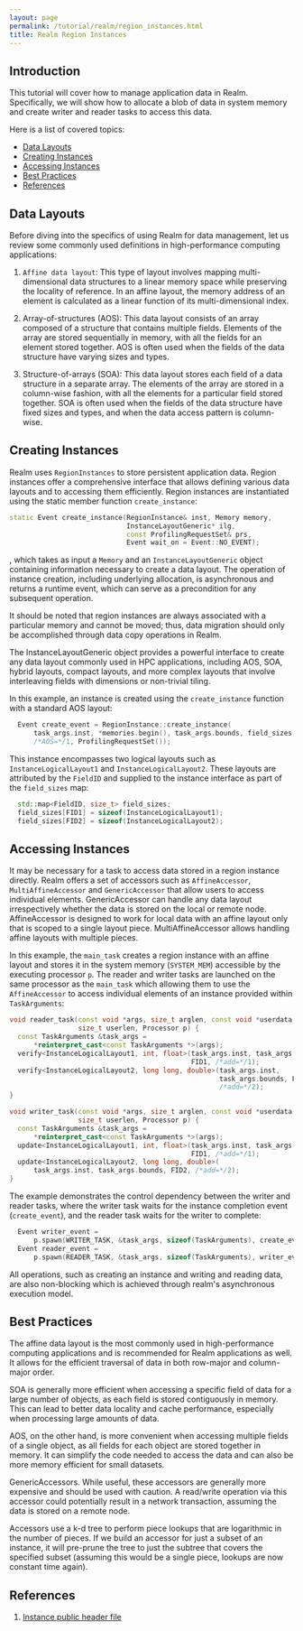 ```yaml
---
layout: page
permalink: /tutorial/realm/region_instances.html
title: Realm Region Instances
---
```


## Introduction
This tutorial will cover how to manage application data in
Realm. Specifically, we will show how to allocate a blob of data in
system memory and create writer and reader tasks to access this data.

Here is a list of covered topics:

* [Data Layouts](#data-layouts)
* [Creating Instances](#creating-instances)
* [Accessing Instances](#accessing-instances)
* [Best Practices](#best-practices)
* [References](#references)

## Data Layouts
Before diving into the specifics of using Realm for data management,
let us review some commonly used definitions in high-performance
computing applications:

1. `Affine data layout`: This type of layout involves mapping
multi-dimensional data structures to a linear memory space while
preserving the locality of reference. In an affine layout, the memory
address of an element is calculated as a linear function of its
multi-dimensional index.

2. Array-of-structures (AOS): This data layout consists of an array
composed of a structure that contains multiple fields. Elements of
the array are stored sequentially in memory, with all the fields for
an element stored together. AOS is often used when the fields of the
data structure have varying sizes and types.

3. Structure-of-arrays (SOA): This data layout stores each field of a
data structure in a separate array. The elements of the array are
stored in a column-wise fashion, with all the elements for a
particular field stored together. SOA is often used when the fields
of the data structure have fixed sizes and types, and when the data
access pattern is column-wise.

## Creating Instances
Realm uses `RegionInstances` to store persistent application data.
Region instances offer a comprehensive interface that allows defining
various data layouts and to accessing them efficiently. Region instances
are instantiated using the static member function
`create_instance`:

```c++
static Event create_instance(RegionInstance& inst, Memory memory,
                             InstanceLayoutGeneric* ilg,
                             const ProfilingRequestSet& prs,
                             Event wait_on = Event::NO_EVENT);
```

, which takes as input a `Memory` and an `InstanceLayoutGeneric` object
containing information necessary to create a data layout. The operation
of instance creation, including underlying allocation, is asynchronous
and returns a runtime event, which can serve as a precondition for any
subsequent operation.

It should be noted that region instances are always associated with a
particular memory and cannot be moved; thus, data migration should only
be accomplished through data copy operations in Realm.

The InstanceLayoutGeneric object provides a powerful interface to
create any data layout commonly used in HPC applications, including
AOS, SOA, hybrid layouts, compact layouts, and more complex layouts
that involve interleaving fields with dimensions or non-trivial tiling.

In this example, an instance is created using the `create_instance` function
with a standard AOS layout:

```c++
  Event create_event = RegionInstance::create_instance(
      task_args.inst, *memories.begin(), task_args.bounds, field_sizes,
      /*AOS=*/1, ProfilingRequestSet());
```

This instance encompasses two logical layouts such as `InstanceLogicalLayout1`
and `InstanceLogicalLayout2`. These layouts are attributed by the `FieldID`
and supplied to the instance interface as part of the `field_sizes` map:

```c++
  std::map<FieldID, size_t> field_sizes;
  field_sizes[FID1] = sizeof(InstanceLogicalLayout1);
  field_sizes[FID2] = sizeof(InstanceLogicalLayout2);
```

## Accessing Instances
It may be necessary for a task to access data stored in a
region instance directly. Realm offers a set of accessors such as
`AffineAccessor`, `MultiAffineAccessor` and `GenericAccessor` that
allow users to access individual elements. GenericAccessor can handle
any data layout irrespectively whether the data is stored on the local or
remote node. AffineAccessor is designed to work for local data
with an affine layout only that is scoped to a single layout piece.
MultiAffineAccessor allows handling affine layouts with multiple
pieces.

In this example, the `main_task` creates a region instance with an
affine layout and stores it in the system memory (`SYSTEM_MEM`)
accessible by the executing processor `p`. The reader and writer tasks 
are launched on the same processor as the `main_task` which
allowing them to use the `AffineAccessor` to access individual
elements of an instance provided within `TaskArguments`:

```c++
void reader_task(const void *args, size_t arglen, const void *userdata,
                 size_t userlen, Processor p) {
  const TaskArguments &task_args =
      *reinterpret_cast<const TaskArguments *>(args);
  verify<InstanceLogicalLayout1, int, float>(task_args.inst, task_args.bounds,
                                             FID1, /*add=*/1);
  verify<InstanceLogicalLayout2, long long, double>(task_args.inst,
                                                    task_args.bounds, FID2,
                                                    /*add=*/2);
}

void writer_task(const void *args, size_t arglen, const void *userdata,
                 size_t userlen, Processor p) {
  const TaskArguments &task_args =
      *reinterpret_cast<const TaskArguments *>(args);
  update<InstanceLogicalLayout1, int, float>(task_args.inst, task_args.bounds,
                                             FID1, /*add=*/1);
  update<InstanceLogicalLayout2, long long, double>(
      task_args.inst, task_args.bounds, FID2, /*add=*/2);
}
```

The example demonstrates the control dependency between the writer and
reader tasks, where the writer task waits for the instance
completion event (`create_event`), and the reader task waits for the 
writer to complete:

```c++
  Event writer_event =
      p.spawn(WRITER_TASK, &task_args, sizeof(TaskArguments), create_event);
  Event reader_event =
      p.spawn(READER_TASK, &task_args, sizeof(TaskArguments), writer_event);
```

All operations, such as creating an instance and writing and reading data, are
also non-blocking which is achieved through realm's asynchronous execution
model.

## Best Practices
The affine data layout is the most commonly used in high-performance
computing applications and is recommended for Realm applications as
well. It allows for the efficient traversal of data in both row-major and
column-major order.

SOA is generally more efficient when accessing a specific
field of data for a large number of objects, as each field is
stored contiguously in memory. This can lead to better data locality
and cache performance, especially when processing large amounts of 
data.

AOS, on the other hand, is more convenient when accessing
multiple fields of a single object, as all fields for each object are
stored together in memory. It can simplify the code needed to access
the data and can also be more memory efficient for small datasets.

GenericAccessors.  While useful, these accessors are generally more
expensive and should be used with caution. A read/write operation via
this accessor could potentially result in a network transaction,
assuming the data is stored on a remote node.

Accessors use a k-d tree to perform piece lookups that are
logarithmic in the number of pieces. If we build an accessor for just
a subset of an instance, it will pre-prune the tree to just the subtree
that covers the specified subset (assuming this would be a single
piece, lookups are now constant time again).

## References

1. [Instance public header file](https://github.com/StanfordLegion/legion/blob/stable/runtime/realm/instance.h)
